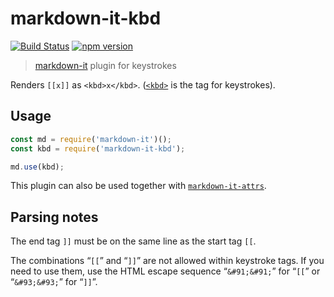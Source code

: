 # markdown-it-kbd 

[![Build Status](https://travis-ci.org/jGleitz/markdown-it-prism.svg?branch=master)](https://travis-ci.org/jGleitz/markdown-it-kbd) 
[![npm version](https://badge.fury.io/js/markdown-it-kbd.svg)](https://badge.fury.io/js/markdown-it-kbd) 

> [markdown-it](https://github.com/markdown-it/markdown-it) plugin for keystrokes

Renders `[[x]]` as `<kbd>x</kbd>`. ([`<kbd>`](http://www.w3schools.com/tags/tag_kbd.asp) is the tag for keystrokes).

## Usage
```js
const md = require('markdown-it')();
const kbd = require('markdown-it-kbd');

md.use(kbd);
```

This plugin can also be used together with [`markdown-it-attrs`](https://github.com/arve0/markdown-it-attrs/).

## Parsing notes

The end tag `]]` must be on the same line as the start tag `[[`.

The combinations “`[[`” and “`]]`” are not allowed within keystroke tags.
If you need to use them, use the HTML escape sequence “`&#91;&#91;`” for “`[[`” or “`&#93;&#93;`” for “`]]`”.
